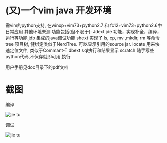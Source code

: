 (又)一个vim java 开发环境
=============

需vim的python支持, 在winxp+vim73+python2.7 和 fc12+vim73+python2.6中日常应用 其他环境未测
功能包括(但不限于):
    Jdext jde 功能，实现补全，编译，运行等功能
    jdb 集成的java调试功能
    shext 实现了 ls, cp, mv ,mkdir, rm 等命令
    tree 项目树, 健绑定类似于NerdTree. 可以显示引用的source jar.
    locate 用来快速定位文件, 类似于Commant-T
    dbext sql执行和结果显示
    scratch 随手写些python代码,不保存就即可用<leader>,执行 

用户手册见doc目录下的pdf文档

截图
=============

编译

![jie tu](https://github.com/shrekwang/vim-sztool/blob/master/doc/meta/compile.jpg)

调试

![jie tu](https://raw.github.com/shrekwang/vim-sztool/master/doc/meta/jdb-print2.jpg)
